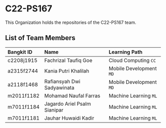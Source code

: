 # C22-PS167

This Organization holds the repositories of the C22-PS167 team.

## List of Team Members

| Bangkit ID | Name | Learning Path |
| :--- | :--- | :--- |
| c2208j1915 | Fachrizal Taufiq Goe | Cloud Computing `CC` |
| a2315f2744 | Kania Putri Khalilah | Mobile Development `MD` |
| a2118f1468 | Rafiansyah Dwi Sadyawinata | Mobile Development `MD` |
| m2011f1182 | Mohamad Naufal Farras | Machine Learning `ML` |
| m7011f1184 | Jagardo Ariel Psalm Sianipar | Machine Learning `ML` |
| m7011f1181 | Jauhar Huwaidi Kadir | Machine Learning `ML` |
